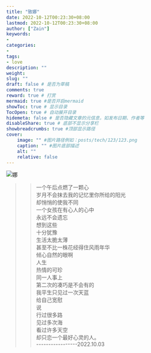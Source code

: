 ```yaml
---
title: "致娜"
date: 2022-10-12T00:23:30+08:00
lastmod: 2022-10-12T00:23:30+08:00
author: ["Zain"]
keywords: 
- 
categories: 
- 
tags: 
- love
description: ""
weight:
slug: ""
draft: false # 是否为草稿
comments: true
reward: true # 打赏
mermaid: true #是否开启mermaid
showToc: true # 显示目录
TocOpen: true # 自动展开目录
hidemeta: false # 是否隐藏文章的元信息，如发布日期、作者等
disableShare: true # 底部不显示分享栏
showbreadcrumbs: true #顶部显示路径
cover:
    image: "" #图片路径例如：posts/tech/123/123.png
    caption: "" #图片底部描述
    alt: ""
    relative: false
---
```



![娜](https://liuz0123.gitee.io/zain/img/hezhao.jpg)


>> 一个午后点燃了一颗心  <br>
岁月不会抹去我的记忆里你所给的阳光 <br>
却悄悄的使我不同 <br>
一个女孩在有心人的心中  <br>
永远不会遗忘  <br>
想到这些  <br>
十分犹豫   <br>
生活太脆太薄   <br>
甚至不比一株花经得住风雨年华  <br>
倾心自然的眼啊   <br>
人生   <br>
热情的可珍  <br>
同一人事上   <br>
第二次的凑巧是不会有的     <br> 
我平生只见过一次天蓝  <br>
给自己宽慰  <br>
说<br> 
行过很多路           <br>
见过多次海        <br>
看过许多天空         <br>
却只恋一个最好心灵的人。         <br>
-----------------2022.10.03